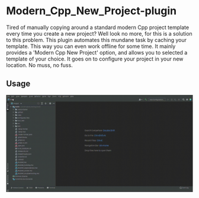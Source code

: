 # Modern_Cpp_New_Project-plugin
<!-- Plugin description -->
Tired of manually copying around a standard modern Cpp project template every time you create a new project? 
Well look no more, for this is a solution to this problem. This plugin automates this mundane task by caching your template. 
This way  you can even work offline for some time. It mainly provides a 'Modern Cpp New Project' option, and allows you to selected a template of your choice.
It goes on to configure your project in your new location. No muss, no fuss.
<!-- Plugin description end -->
## Usage
![Application gif](docs/GIF.gif)


